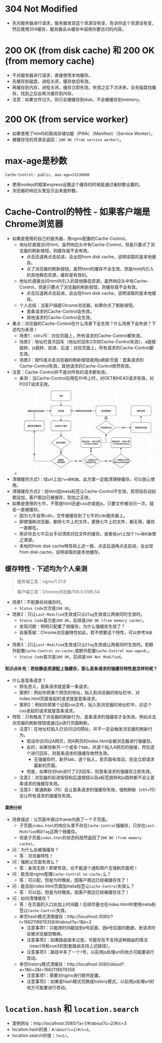# 304 Not Modified
* 先对服务器进行请求，服务器发现这个资源没有变，告诉你这个资源没有变，然后使用304缓存，服务器会从缓存中调用你要访问的内容。
# 200 OK (from disk cache) 和 200 OK (from memory cache)
* 不对服务器进行请求，直接使用本地缓存。
* 先缓存到磁盘，进程关闭，缓存依旧有效。
* 再缓存到内存，进程关闭，缓存立即失效。失效之后下次进来，会去磁盘找缓存，找到之后会再次缓存到内存。
* 注意：如果文件过大，则只会被缓存到disk，不会被缓存到memory。
# 200 OK (from service worker)
* 如果使用了html5的离线存储功能（PWA）（Manifest）（Service Worker）。
* 被缓存住的资源会返回：`200 OK (from service worker)`。

# max-age是秒数
```
Cache-Control: public, max-age=31536000
```
* 使用nodejs的框架express设置这个缓存的时候是通过毫秒数设置的。
* 浏览器的响应头里显示出来是秒数。

# Cache-Control的特性 - 如果客户端是Chrome浏览器
* 如果是使用的自己的服务器，用nginx配置的Cache-Control。
  - 地址栏直接访问html，虽然响应头中有Cache-Control，但是只要点了浏览器的刷新按钮，则缓存就不会有效。
    - 点击后退再点击前进，会出现from disk cache，说明读取的是本地缓存。
    - 点了浏览器的刷新按钮，虽然html的缓存不会生效，但是html内引入的其他静态资源，缓存是有效的。
  - 地址栏直接访问html内引入的其他静态资源，虽然响应头中有Cache-Control，但是只要点了浏览器的刷新按钮，则缓存就不会有效。
    - 点击后退再点击前进，会出现from disk cache，说明读取的是本地缓存。
  - 个人总结：当客户端是Chrome浏览器，如果你点了刷新按钮。
    - 首条请求的Cache-Control会失效。
    - 其他请求的Cache-Control会生效。
* 重点：浏览器的Cache-Control在什么场景下会生效？什么场景下会失效？下述均为亲测！
  - 场景1：ctrl+f5：对应页面上，所有请求的Cache-Control都失效。
  - 场景2：地址栏首次回车（地址栏回车2次则Cache-Control失效）、a链接跳转、js跳转、前进、后退：对应页面上，所有请求的Cache-Control都生效。
  - 场景3：按f5或点击浏览器的刷新按钮或用js刷新页面：首条请求的Cache-Control失效，其他请求的Cache-Control依然有效。
* 注意：Cache-Control并不是对所有的请求都有效。
  - 亲测：当Cache-Control应用在XHR上时，对GET和HEAD请求有效，对POST请求无效。
  - ![图片加载中...](./images/cache.jpg)
* 清理缓存方式1：给url上加`?v=随机数`。此方案一定能清理掉缓存，可以放心使用。
* 清理缓存方式2：给html加meta标签让Cache-Control不生效。若项目启动初期没加，客户那边已被缓存，则加之无效。
* 如果是使用的七牛，不管是html还是css亦或是js，只要文件被访问一次，就会一直被缓存。
  - 因为七牛自带cdn，文件被缓存到了七牛的cdn服务器上。
  - 即使强刷浏览器，删除七牛上的文件，更换七牛上的文件，都无用，缓存一直都在。
  - 除非你去七牛后台手动清除对应文件的缓存。或者给url上加个`?v=随机数`使之溯源。
  - 本地的from disk cache特性和上述一致，点击后退再点击前进，会出现from disk cache，说明读取的是本地缓存。

## 缓存特性 - 下述均为个人亲测
> 服务端工具：nginx/1.21.6
>
> 客户端工具：Chrome浏览器/105.0.5195.54
* 场景1：不配置任何缓存时。
  - `Status Code`次次是`200 OK`。
* 场景2：只让`Last-Modified`生效或只让`ETag`生效或让两者同时生效时。
  - `Status Code`首次是`200 OK`，后续是`200 OK (from memory cache)`。
  - 发现问题：明明只配置了弱缓存，为什么强缓存生效了？
  - 自我答疑：Chrome浏览器特性如此，若不想要这个特性，可以参考`场景3`。
* 场景3：只让`Last-Modified`生效或只让`ETag`生效或让两者同时生效时。若额外配置`Cache-Control no-cache;`或额外配置`Cache-Control max-age=0;`。
  - `Status Code`首次是`200 OK`，后续是`304 Not Modified`。
#### 知识点补充：若给静态资源配上强缓存，那么首条请求的强缓存特性是怎样的呢？
* 什么是首条请求？
  - 顾名思义，首条请求就是第一条请求。
  - 案例1：例如你把某个网页的地址，贴入到浏览器的地址栏中，对index.html页面发起的请求就是首条请求。
  - 案例2：例如你把某个远程css文件，贴入到浏览器的地址栏中，对这个css发起的请求就是首条请求。
* 特性：只有触发了浏览器的刷新行为，首条请求的强缓存才会失效。例如点击浏览器的刷新按钮或通过js进行页面刷新。
  - 注意1：在地址栏贴入已访问过的网址，并不一定会触发浏览器的刷新行为。
    - 假设你访问过A网页，则A网页的index.html会被浏览器进行强缓存。
    - 此时，如果你新开一个或多个tab，并逐个贴入A网页的链接，然后逐个进行回车，则首条请求的强缓存依然生效。
      - 无强缓存时，新开tab，逐个贴入，若页面有改动，则会立即请求最新的页面。
    - 但是，如果你对tab进行了2次回车，则首条请求的强缓存立即失效。
  - 注意2：浏览器的前进按钮和后退按钮以及a标签跳转和js跳转都不会让首条请求的强缓存失效。
  - 注意3：普通刷新（f5）会让首条请求的强缓存失效，强制刷新（ctrl+f5）会让所有请求的强缓存失效。
#### 案例分析
* 场景描述：父页面中通过iframe内嵌了一个子页面。
  - 子页面`index.html`的响应头里不存在`Cache-Control`强缓存，只存在`Last-Modified`和`ETag`这两个弱缓存。
  - 但是子页面`index.html`的状态码居然返回了`200 OK (from memory cache)`。
* 问：为什么会被强缓存？
  - 答：浏览器特性！
* 问：强刷父页面有效么？
  - 答：亲测无效！即使有效，也不能逐个通知用户去强刷页面吧！
* 问：能去给nginx配置`Cache-Control no-cache;`么？
  - 答：可以配，但是为时晚矣，因客户那边已经被缓存住了！
* 问：能去给index.html页面加meta标签让`Cache-Control`失效么？
  - 答：可以加，但是为时晚矣。因客户那边已经被缓存住了！
* 问：如何清理缓存？
  - 答：在页面的入口处加上时间戳！后续尽量也在index.html中使用meta标签让`Cache-Control`失效。
  - 单页hash模式清理缓存：http://localhost:3080/?t=1662118978358/#/about?a=1&b=2
    - 注意事项1：只能把时间戳加到`#`号前面，因`#`号后面的数据，发请求时会被浏览器忽略掉。
    - 注意事项2：如果路由版本过低，可能存在不支持这种路由的情况（react18和vue3的配套路由支持上述路径）。
    - 注意事项3：路径中多了一个`?`号，以前用js处理url的地方可能要进行改动。
  - 单页history模式清缓存：http://localhost:3080/about?a=1&b=2&t=1662118978358
    - 注意事项1：需要对nginx进行额外配置。
    - 注意事项2：如果是hash模式切换成history模式，以前用js处理url的地方可能要进行改动。

# `location.hash` 和 `location.search`
* 案例网址：http://localhost:3080/?a=1/#/about?c=2/#/c=3
* location.hash的值：`#/about?c=2/#/c=3`。
* location.search的值：`?a=1/`。
